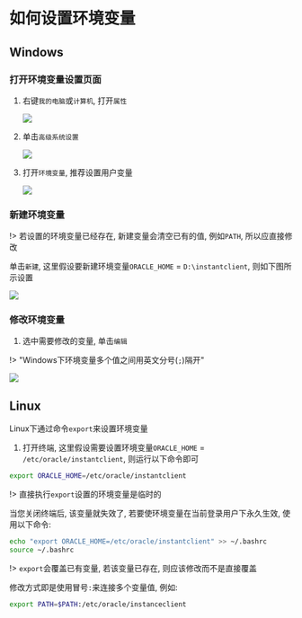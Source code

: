 # 如何设置环境变量

## Windows

### 打开环境变量设置页面

1. 右键`我的电脑`或`计算机`, 打开`属性`

    ![](http://noah.bj.bcebos.com/doc/img/d7e3bb7ec12422c64a96242b67f37470.png)

2. 单击`高级系统设置`

    ![](http://noah.bj.bcebos.com/doc/img/8495aea25687d0a10235460521330c31.png)

3. 打开`环境变量`, 推荐设置用户变量

    ![](http://noah.bj.bcebos.com/doc/img/43b4ae638b66df6b90f3ce5926fdf4a7.png)

### 新建环境变量

!> 若设置的环境变量已经存在, 新建变量会清空已有的值, 例如`PATH`, 所以应直接修改

单击`新建`, 这里假设要新建环境变量`ORACLE_HOME` = `D:\instantclient`, 则如下图所示设置

![](http://noah.bj.bcebos.com/doc/img/5ddabfa0b5e68cb3a2d8608a908e1f61.png)

### 修改环境变量

1. 选中需要修改的变量, 单击`编辑`

!> "Windows下环境变量多个值之间用英文分号(`;`)隔开"

![](http://noah.bj.bcebos.com/doc/img/982649429b9bc31aeab68d43c78a666f.png)


## Linux
Linux下通过命令`export`来设置环境变量

1. 打开终端, 这里假设需要设置环境变量`ORACLE_HOME` = `/etc/oracle/instantclient`, 则运行以下命令即可

```bash
export ORACLE_HOME=/etc/oracle/instantclient
```

!> 直接执行`export`设置的环境变量是临时的

当您关闭终端后, 该变量就失效了, 若要使环境变量在当前登录用户下永久生效, 使用以下命令:
```bash
echo "export ORACLE_HOME=/etc/oracle/instantclient" >> ~/.bashrc
source ~/.bashrc
```

!> `export`会覆盖已有变量, 若该变量已存在, 则应该修改而不是直接覆盖

修改方式即是使用冒号`:`来连接多个变量值, 例如:
```bash
export PATH=$PATH:/etc/oracle/instanceclient
```
